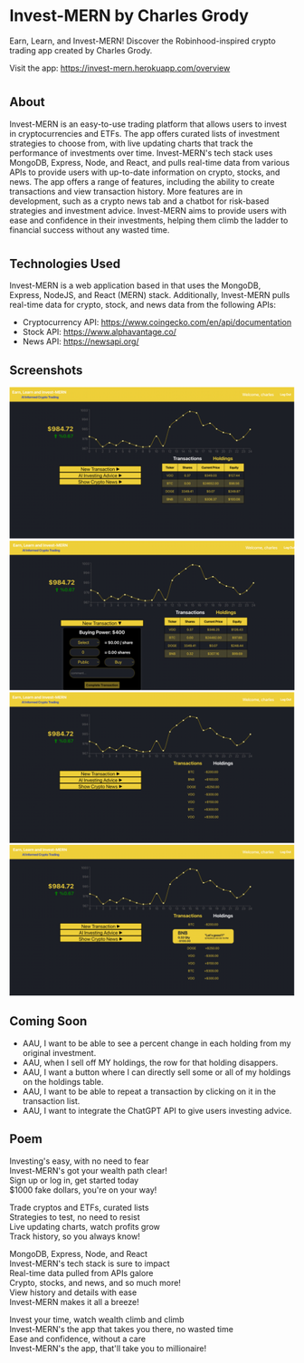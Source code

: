 # Invest-MERN by Charles Grody

Earn, Learn, and Invest-MERN! Discover the Robinhood-inspired crypto trading app created by Charles Grody.

Visit the app: https://invest-mern.herokuapp.com/overview
#
## About
Invest-MERN is an easy-to-use trading platform that allows users to invest in cryptocurrencies and ETFs. The app offers curated lists of investment strategies to choose from, with live updating charts that track the performance of investments over time. Invest-MERN's tech stack uses MongoDB, Express, Node, and React, and pulls real-time data from various APIs to provide users with up-to-date information on crypto, stocks, and news. The app offers a range of features, including the ability to create transactions and view transaction history. More features are in development, such as a crypto news tab and a chatbot for risk-based strategies and investment advice. Invest-MERN aims to provide users with ease and confidence in their investments, helping them climb the ladder to financial success without any wasted time.
#
## Technologies Used
Invest-MERN is a web application based in that uses the MongoDB, Express, NodeJS, and React (MERN) stack. Additionally, Invest-MERN pulls real-time data for crypto, stock, and news data from the following APIs:

- Cryptocurrency API: https://www.coingecko.com/en/api/documentation
- Stock API: https://www.alphavantage.co/
- News API: https://newsapi.org/

## Screenshots

![Overview Page](./public/investMERN1.png)
![Create a New Transaction](./public/investMERN4.png)
![View Your Transaction History](./public/investMERN2.png)
![Click on a Transaction to View More Details](./public/investMERN3.png)

## Coming Soon
- AAU, I want to be able to see a percent change in each holding from my original investment.
- AAU, when I sell off MY holdings, the row for that holding disappers.
- AAU, I want a button where I can directly sell some or all of my holdings on the holdings table.
- AAU, I want to be able to repeat a transaction by clicking on it in the transaction list.
- AAU, I want to integrate the ChatGPT API to give users investing advice.

## Poem

Investing's easy, with no need to fear<br>
Invest-MERN's got your wealth path clear!<br>
Sign up or log in, get started today<br>
$1000 fake dollars, you're on your way!<br>

Trade cryptos and ETFs, curated lists<br>
Strategies to test, no need to resist<br>
Live updating charts, watch profits grow<br>
Track history, so you always know!<br>

MongoDB, Express, Node, and React<br>
Invest-MERN's tech stack is sure to impact<br>
Real-time data pulled from APIs galore<br>
Crypto, stocks, and news, and so much more!<br>
View history and details with ease<br>
Invest-MERN makes it all a breeze!<br>

Invest your time, watch wealth climb and climb<br>
Invest-MERN's the app that takes you there, no wasted time<br>
Ease and confidence, without a care<br>
Invest-MERN's the app, that'll take you to millionaire!<br>
#